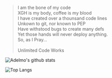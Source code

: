 ###

> I am the bone of my code <br /> 
XGH is my body, coffee is my blood <br /> 
I have created over a thounsand code lines <br /> 
Unkown to git, nor known to PEP <br /> 
Have withstood bugs to create many defs <br /> 
Yet those hands will never deploy anything. <br /> 
So, as I Pray... <br /> <br /> 
Unlimited Code Works

![Adelmo's github stats](https://github-readme-stats.vercel.app/api?username=adelmofilho&count_private=true&show_icons=true)

![Top Langs](https://github-readme-stats.vercel.app/api/top-langs/?username=adelmofilho&hide=html,css,jupyter%20notebook&layout=compact)
